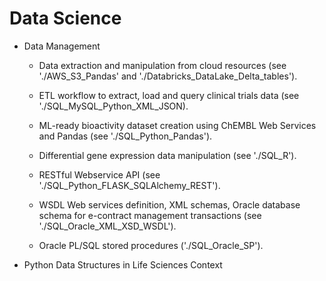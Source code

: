 # Data Science

* Data Management

    - Data extraction and manipulation from cloud resources (see './AWS_S3_Pandas' and './Databricks_DataLake_Delta_tables').

    - ETL workflow to extract, load and query clinical trials data (see './SQL_MySQL_Python_XML_JSON).

    - ML-ready bioactivity dataset creation using ChEMBL Web Services and Pandas (see './SQL_Python_Pandas').

    - Differential gene expression data manipulation (see './SQL_R').

    - RESTful Webservice API (see './SQL_Python_FLASK_SQLAlchemy_REST'). 

    - WSDL Web services definition, XML schemas, Oracle database schema for e-contract management transactions (see './SQL_Oracle_XML_XSD_WSDL').

    - Oracle PL/SQL stored procedures ('./SQL_Oracle_SP').

* Python Data Structures in Life Sciences Context



